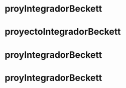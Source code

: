 # proyIntegradorBeckett
# proyectoIntegradorBeckett
# proyIntegradorBeckett
# proyIntegradorBeckett
